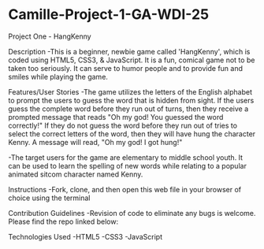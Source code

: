 # Camille-Project-1-GA-WDI-25
Project One - HangKenny

Description
-This is a beginner, newbie game called 'HangKenny', which is coded using HTML5, CSS3, & JavaScript. It is a fun, comical game not to be taken too seriously. It can serve to humor people and to provide fun and smiles while playing the game. 

Features/User Stories
-The game utilizes the letters of the English alphabet to prompt the users to guess the word that is hidden from sight. If the users guess the complete word before they run out of turns, then they receive a prompted message that reads "Oh my god! You guessed the word correctly!" If they do not guess the word before they run out of tries to select the correct letters of the word, then they will have hung the character Kenny. A message will read, "Oh my god!  I got hung!"

-The target users for the game are elementary to middle school youth. It can be used to learn the spelling of new words while relating to a popular animated sitcom character named Kenny.

Instructions
-Fork, clone, and then open this web file in your browser of choice using the terminal

Contribution Guidelines
-Revision of code to eliminate any bugs is welcome. Please find the repo linked below:



Technologies Used
-HTML5
-CSS3
-JavaScript
